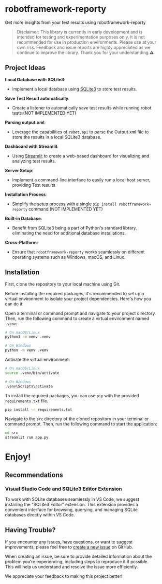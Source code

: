 # robotframework-reporty
Get more insights from your test results using robotframework-reporty

> Disclaimer: This library is currently in early development and is intended for testing and experimentation purposes only. It is not recommended for use in production environments. Please use at your own risk. Feedback and issue reports are highly appreciated as we continue to improve the library. Thank you for your understanding.⚠️

## Project Ideas

**Local Database with SQLite3**: 
- Implement a local database using [SQLite3](https://docs.python.org/3/library/sqlite3.html#) to store test results.

**Save Test Result automatically**: 
- Create a listener to automatically save test results while running robot tests (NOT IMPLEMENTED YET)

**Parsing output.xml**: 
- Leverage the capabilities of `robot.api` to parse the Output.xml file to store the results in a local SQLite3 database.

**Dashboard with Streamlit**: 
- Using [Streamlit](https://streamlit.io/) to create a web-based dashboard for visualizing and analyzing test results.

**Server Setup**: 
- Implement a command-line interface to easily run a local host server, providing Test results.

**Installation Process**: 
- Simplify the setup process with a single `pip install robotframework-reporty` command.(NOT IMPLEMENTED YET)

**Built-in Database**: 
- Benefit from SQLite3 being a part of Python's standard library, eliminating the need for additional database installations.

**Cross-Platform**:
- Ensure that `robotframework-reporty` works seamlessly on different operating systems such as Windows, macOS, and Linux.

## Installation

First, clone the repository to your local machine using Git.

Before installing the required packages, it's recommended to set up a virtual environment to isolate your project dependencies. Here's how you can do it:

Open a terminal or command prompt and navigate to your project directory. Then, run the following command to create a virtual environment named `.venv`:

```bash
# On macOS/Linux
python3 -m venv .venv

# On Windows
python -m venv .venv

```
Activate the virtual environment:

```bash
# On macOS/Linux
source .venv/bin/activate

# On Windows
.venv\Scripts\activate
```

To install the required packages, you can use `pip` with the provided `requirements.txt` file.

```bash
pip install -r requirements.txt
```

Navigate to the `src` directory of the cloned repository in your terminal or command prompt. Then, run the following command to start the application:

```bash
cd src
streamlit run app.py
```

# Enjoy!

## Recommendations

### Visual Studio Code and SQLite3 Editor Extension

To work with SQLite databases seamlessly in VS Code, we suggest installing the "SQLite3 Editor" extension. This extension provides a convenient interface for browsing, querying, and managing SQLite databases directly within VS Code.

## Having Trouble?

If you encounter any issues, have questions, or want to suggest improvements, please feel free to [create a new issue](https://github.com/Alpha-Centauri-00/robotframework-reporty/issues) on GitHub. 

When creating an issue, be sure to provide detailed information about the problem you're experiencing, including steps to reproduce it if possible. This will help us understand and resolve the issue more efficiently.

We appreciate your feedback to making this project better!

